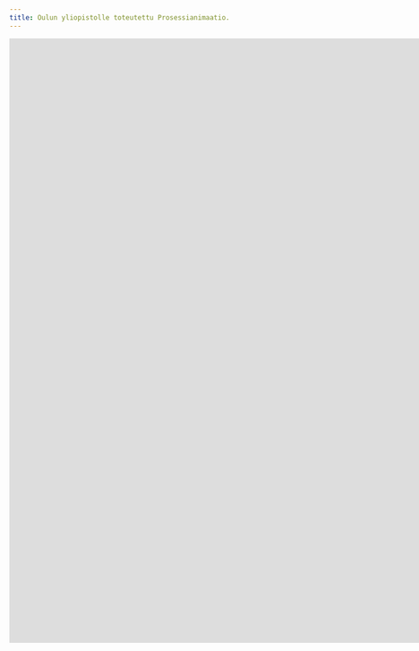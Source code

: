 ```yaml
---
title: Oulun yliopistolle toteutettu Prosessianimaatio.
---
```


<iframe src="https://www.youtube.com/embed/ORcTE5SAQwM" width="1920" height="1080" frameborder="0" allow="autoplay; fullscreen" allowfullscreen data-uk-responsive></iframe>
